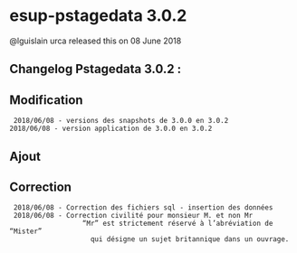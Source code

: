 # esup-pstagedata 3.0.2

@lguislain urca released this on 08 June 2018

## Changelog Pstagedata 3.0.2 :

## Modification
	 2018/06/08 - versions des snapshots de 3.0.0 en 3.0.2
    2018/06/08 - version application de 3.0.0 en 3.0.2
	
## Ajout
	 

## Correction
	 2018/06/08 - Correction des fichiers sql - insertion des données
	 2018/06/08 - Correction civilité pour monsieur M. et non Mr
	 				  “Mr” est strictement réservé à l’abréviation de “Mister”
						qui désigne un sujet britannique dans un ouvrage.
	 